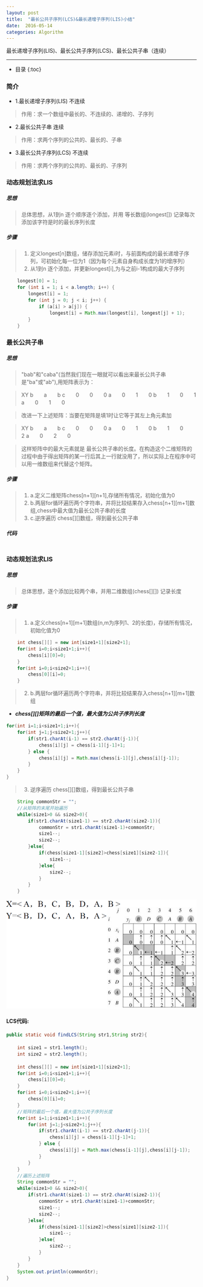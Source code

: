 ```yaml
---
layout: post
title:  "最长公共子序列(LCS)&最长递增子序列(LIS)小结"
date:  2016-05-14
categories: Algorithm
---
```


最长递增子序列(LIS)、最长公共子序列(LCS)、最长公共子串（连续）

---

- 目录
{:toc}

### 简介

- 1.最长递增子序列(LIS) 不连续

> 作用：求一个数组中最长的、不连续的、递增的、子序列

- 2.最长公共子串       连续

> 作用：求两个序列的公共的、最长的、子串

- 3.最长公共子序列(LCS) 不连续

> 作用：求两个序列的公共的、最长的、子序列

### 动态规划法求LIS

##### 思想

> 总体思想，从1到n 逐个顺序逐个添加，并用 等长数组(longest[]) 记录每次添加该字符是时的最长序列长度

##### 步骤

> 1. 定义longest[n]数组，储存添加元素i时，与前面构成的最长递增子序列，可初始化每一位为1（因为每个元素自身构成长度为1的增序列）
> 2. 从1到n 逐个添加，并更新longest[i],为与之前i-1构成的最大子序列

```java
	longest[0] = 1;
	for (int i = 1; i < a.length; i++) {
		longest[i] = 1;
		for (int j = 0; j < i; j++) {
			if (a[i] > a[j]) {
				longest[i] = Math.max(longest[i], longest[j] + 1);
		}
	}
```

### 最长公共子串

##### 思想

> "bab"和"caba"(当然我们现在一眼就可以看出来最长公共子串是"ba"或"ab"),用矩阵表示为：

>  XY   b　　a　　b
>  c　　0　　0　　0
>  a　　0　　1　　0
>  b　　1　　0　　1
>  a　　0　　1　　0

> 改进一下上述矩阵：当要在矩阵是填1时让它等于其左上角元素加

>  XY   b　　a　　b
>  c　　0　　0　　0
>  a　　0　　1　　0 
>  b　　1　　0　　2
>  a　　0　　2　　0

> 这样矩阵中的最大元素就是 最长公共子串的长度。在构造这个二维矩阵的过程中由于得出矩阵的某一行后其上一行就没用了，所以实际上在程序中可以用一维数组来代替这个矩阵。


##### 步骤

> 1. a.定义二维矩阵chess[n+1][n+1],存储所有情况，初始化值为0
> 2. b.两层for循环遍历两个字符串，并将比较结果存入chess[n+1][m+1]数组,chess中最大值为最长公共子串的长度
> 3. c.逆序遍历 chess[][]数组，得到最长公共子串

##### 代码

```java
```

### 动态规划法求LIS

##### 思想

> 总体思想，逐个添加比较两个串，并用二维数组(chess[][]) 记录长度

##### 步骤

> 1. a.定义chess[n+1][m+1]数组(n,m为序列1、2的长度)，存储所有情况，初始化值为0

```java
	int chess[][] = new int[size1+1][size2+1];		
	for(int i=0;i<size1+1;i++){
		chess[i][0]=0;
	}
	for(int i=0;i<size2+1;i++){
		chess[0][i]=0;
	}
```

> 2. b.两层for循环遍历两个字符串，并将比较结果存入chess[n+1][m+1]数组

- ***chess[][]矩阵的最后一个值，最大值为公共子序列长度***

```java
for(int i=1;i<size1+1;i++){
	for(int j=1;j<size2+1;j++){
		if(str1.charAt(i-1) == str2.charAt(j-1)){
			chess[i][j] = chess[i-1][j-1]+1;
		} else {
			chess[i][j] = Math.max(chess[i-1][j],chess[i][j-1]);
		}
	}
}
```

> 3. 逆序遍历 chess[][]数组，得到最长公共子串

```java
	String commonStr = "";
	//从矩阵的末尾开始遍历
	while(size1>0 && size2>0){
		if(str1.charAt(size1-1) == str2.charAt(size2-1)){
			commonStr = str1.charAt(size1-1)+commonStr;
			size1--;
			size2--;				
		}else{
			if(chess[size1-1][size2]>chess[size1][size2-1]){
				size1--;
			}else{
				size2--;
			}
		}
	}
```

![LCS](/images/LCS.png)

#### LCS代码:

```java
public static void findLCS(String str1,String str2){
	
	int size1 = str1.length();
	int size2 = str2.length();
	
	int chess[][] = new int[size1+1][size2+1];		
	for(int i=0;i<size1+1;i++){
		chess[i][0]=0;
	}
	for(int i=0;i<size2+1;i++){
		chess[0][i]=0;
	}
	//矩阵的最后一个值，最大值为公共子序列长度
	for(int i=1;i<size1+1;i++){
		for(int j=1;j<size2+1;j++){
			if(str1.charAt(i-1) == str2.charAt(j-1)){
				chess[i][j] = chess[i-1][j-1]+1;
			} else {
				chess[i][j] = Math.max(chess[i-1][j],chess[i][j-1]);
			}
		}
	}
	//遍历上述矩阵
	String commonStr = "";
	while(size1>0 && size2>0){
		if(str1.charAt(size1-1) == str2.charAt(size2-1)){
			commonStr = str1.charAt(size1-1)+commonStr;
			size1--;
			size2--;				
		}else{
			if(chess[size1-1][size2]>chess[size1][size2-1]){
				size1--;
			}else{
				size2--;
			}
		}
	}
	System.out.println(commonStr);
}
```
